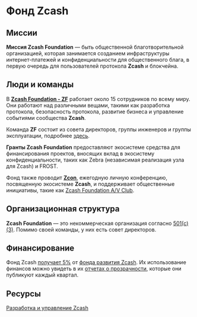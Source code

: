 # Фонд Zcash

## Миссии

**Миссия Zcash Foundation** — быть общественной благотворительной организацией, которая занимается созданием инфраструктуры интернет-платежей и конфиденциальности для общественного блага, в первую очередь для пользователей протокола **Zcash** и блокчейна.


## Люди и команды

В [**Zcash Foundation - ZF**](https://zfnd.org/) работает около 15 сотрудников по всему миру. Они работают над различными вещами, такими как разработка протокола, безопасность протокола, развитие бизнеса и управление событиями сообщества **Zcash**.

Команда **ZF** состоит из совета директоров, группы инженеров и группы эксплуатации, подробнее [здесь](https://zfnd.org/about/).

**Гранты Zcash Foundation** предоставляют экосистеме средства для финансирования проектов, вносящих вклад в экосистему конфиденциальности, таких как Zebra (независимая реализация узла для Zcash) и FROST.

Фонд также проводит [**Zcon**](https://www.zcon.org/), ежегодную личную конференцию, посвященную экосистеме **Zcash**, и поддерживает общественные инициативы, такие как [Zcash Foundation A/V Club](https://discord.gg/WGEVenUq).


## Организационная структура

**Zcash Foundation** — это некоммерческая организация согласно [501(c)(3)](https://en.wikipedia.org/wiki/501(c)(3)_organization). Помимо своей команды, у них есть совет директоров.

## Финансирование

Фонд Zcash [получает 5%](https://z.cash/zcash-development-and-governance/) от [фонда развития Zcash](https://zips.z.cash/zip-1014). Их использование финансов можно увидеть в их [отчетах о прозрачности](https://electriccoin.co/blog/ecc-transparency-report-for-q3-2022/), которые они публикуют каждый квартал.

## Ресурсы

[Разработка и управление Zcash](https://z.cash/zcash-development-and-governance/)
